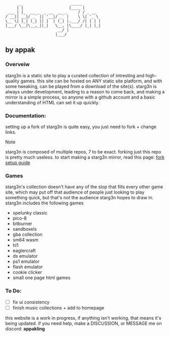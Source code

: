 ```
      _                      _____        
     | |                    |____ |       
 ___ | |_  __ _  _ __  __ _     / / _ __  
/ __|| __|/ _` || '__|/ _` |    \ \| '_ \ 
\__ \| |_| (_| || |  | (_| |.___/ /| | | |
|___/ \__|\__,_||_|   \__, |\____/ |_| |_|
                       __/ |              
                      |___/               
```
by appak
---

### Overveiw
starg3n is a static site to play a curated collection of intresting and high-quality games. this site can be hosted on ANY static site platform, and with some tweaking, can be played from a download of the site(s). starg3n is always under development, leading to a reason to come back, and making a mirror is a simple process, so anyone with a github account and a basic understanding of HTML can set it up quickly.

### Documentation:
setting up a fork of starg3n is quite easy, you just need to fork + change links.
> [!NOTE]
> starg3n is composed of multiple repos, 7 to be exact. forking just this repo is pretty much useless.
to start making a starg3n mirror, read this page: [fork setup guide](https://github.com/starg3n/starg3n.github.io/blob/main/forksetup.md)

### Games
starg3n's collection doesn't have any of the slop that fills every other game site, which may put off that audience of people just looking to play something quick, but that's not the audience starg3n hopes to draw in. starg3n includes the following games
- spelunky classic
- pico-8
- bitburner
- sandboxels
- gba collection
- sm64 wasm
- hl1
- eaglercraft
- ds emulator
- ps1 emulator
- flash emulator
- cookie clicker
- small one page html games

### To Do:
  - [ ] fix ui consistency
  - [ ] finish music collections + add to homepage

this website is a work in progress, if anything isn't working, that means it's being updated.
if you need help, make a DISCUSSION, or MESSAGE me on discord: **appakling**
